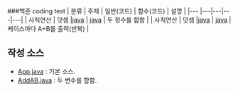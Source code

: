 ###백준 coding test
| 분류 | 주제 | 일반(코드) | 함수(코드) | 설명 |
|--- |---|---|---|---|
| 사칙연산 | 덧셈 |[java](https://www.acmicpc.net/source/51273355) | [java](https://www.acmicpc.net/source/51273423) | 두 정수를 합함 |
| 사칙연산 | 덧셈 |[java](https://www.acmicpc.net/source/51275879) | [java](https://www.acmicpc.net/source/51276729) | 케이스마다 A+B를 출력(반복) |

## 작성 소스

- [App.java](https://github.com/mayds1010/study_javas/blob/master/src/App.java) : 기본 소스.
- [AddAB.java](https://github.com/mayds1010/study_javas/blob/master/src/AddAB.java) : 두 변수를 합함.

